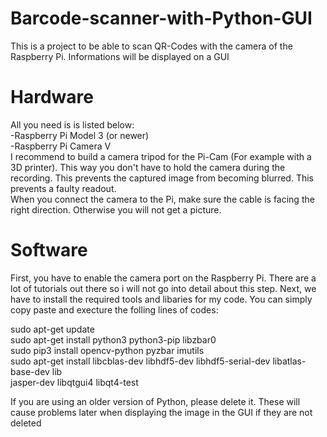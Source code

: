 # Barcode-scanner-with-Python-GUI
This is a project to be able to scan QR-Codes with the camera of the Raspberry Pi. Informations will be displayed on a GUI

# Hardware
All you need is is listed below:<br>
-Raspberry Pi Model 3 (or newer)<br>
-Raspberry Pi Camera V<br>
I recommend to build a camera tripod for the Pi-Cam (For example with a 3D printer). This way you don't have to hold the camera during the recording. This prevents the captured image from becoming blurred. This prevents a faulty readout.<br>
When you connect the camera to the Pi, make sure the cable is facing the right direction. Otherwise you will not get a picture.

# Software
First, you have to enable the camera port on the Raspberry Pi. There are a lot of tutorials out there so i will not go into detail about this step. Next, we have to install the required tools and libaries for my code. You can simply copy paste and execture the folling lines of codes: <br>

sudo apt-get update<br>
sudo apt-get install python3 python3-pip libzbar0<br>
sudo pip3 install opencv-python pyzbar imutils<br>
sudo apt-get install libcblas-dev libhdf5-dev libhdf5-serial-dev libatlas-base-dev lib<br>
jasper-dev libqtgui4 libqt4-test<br>

If you are using an older version of Python, please delete it. These will cause problems later when displaying the image in the GUI if they are not deleted
